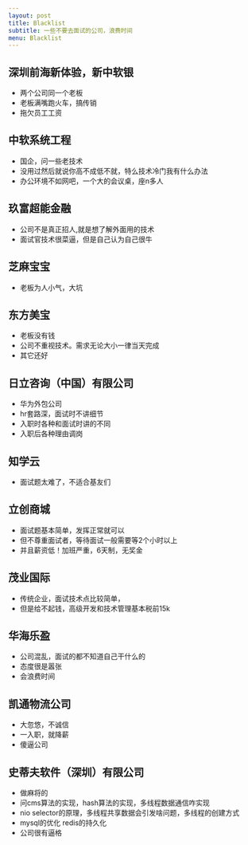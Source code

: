 ```yaml
---
layout: post
title: Blacklist
subtitle: 一些不要去面试的公司，浪费时间
menu: Blacklist
---
```


## 深圳前海新体验，新中软银
- 两个公司同一个老板
- 老板满嘴跑火车，搞传销
- 拖欠员工工资


## 中软系统工程
- 国企，问一些老技术
- 没用过然后就说你高不成低不就，特么技术冷门我有什么办法
- 办公环境不如网吧，一个大的会议桌，座n多人


## 玖富超能金融
- 公司不是真正招人,就是想了解外面用的技术
- 面试官技术很菜逼，但是自己认为自己很牛


## 芝麻宝宝
- 老板为人小气，大坑


## 东方美宝
- 老板没有钱
- 公司不重视技术。需求无论大小一律当天完成
- 其它还好


## 日立咨询（中国）有限公司
- 华为外包公司
- hr套路深，面试时不讲细节
- 入职时各种和面试时讲的不同
- 入职后各种理由调岗


## 知学云
- 面试题太难了，不适合基友们


## 立创商城
- 面试题基本简单，发挥正常就可以
- 但不尊重面试者，等待面试一般需要等2个小时以上
- 并且薪资低！加班严重，6天制，无奖金


## 茂业国际
- 传统企业，面试技术点比较简单，
- 但是给不起钱，高级开发和技术管理基本税前15k


## 华海乐盈
- 公司混乱，面试的都不知道自己干什么的
- 态度很是嚣张
- 会浪费时间


## 凯通物流公司
- 大忽悠，不诚信
- 一入职，就降薪
- 傻逼公司


## 史蒂夫软件（深圳）有限公司
- 做麻将的
- 问cms算法的实现，hash算法的实现，多线程数据通信咋实现
- nio selector的原理，多线程共享数据会引发啥问题，多线程的创建方式
- mysql的优化 redis的持久化
- 公司很有逼格

